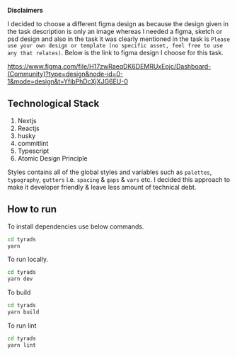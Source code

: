 **Disclaimers**

I decided to choose a different figma design as because the design given in the task description is only an image whereas I needed a figma, sketch or psd design and also in the task it was clearly mentioned in the task is `Please use your own design or template (no specific asset, feel free to use any that relates)`. Below is the link to figma design I choose for this task.

https://www.figma.com/file/H17zwRaeqDK6DEMRUxEpjc/Dashboard-(Community)?type=design&node-id=0-1&mode=design&t=YfibPhDcXjXJG6EU-0

## Technological Stack

1. Nextjs
2. Reactjs
3. husky
4. commitlint
5. Typescript
6. Atomic Design Principle

Styles contains all of the global styles and variables such as `palettes`, `typography`, `gutters` i.e. `spacing` & `gaps` & `vars` etc. I decided this approach to make it developer friendly & leave less amount of technical debt.

## How to run

To install dependencies use below commands.

```bash
cd tyrads
yarn
```

To run locally.

```bash
cd tyrads
yarn dev
```

To build

```bash
cd tyrads
yarn build
```

To run lint

```bash
cd tyrads
yarn lint
```
